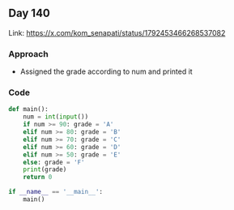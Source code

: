 ## Day 140

Link: https://x.com/kom_senapati/status/1792453466268537082

### Approach

- Assigned the grade according to num and printed it

### Code

```py
def main():
    num = int(input())
    if num >= 90: grade = 'A'
    elif num >= 80: grade = 'B'
    elif num >= 70: grade = 'C'
    elif num >= 60: grade = 'D'
    elif num >= 50: grade = 'E'
    else: grade = 'F'
    print(grade)
    return 0

if __name__ == '__main__':
    main()
```
